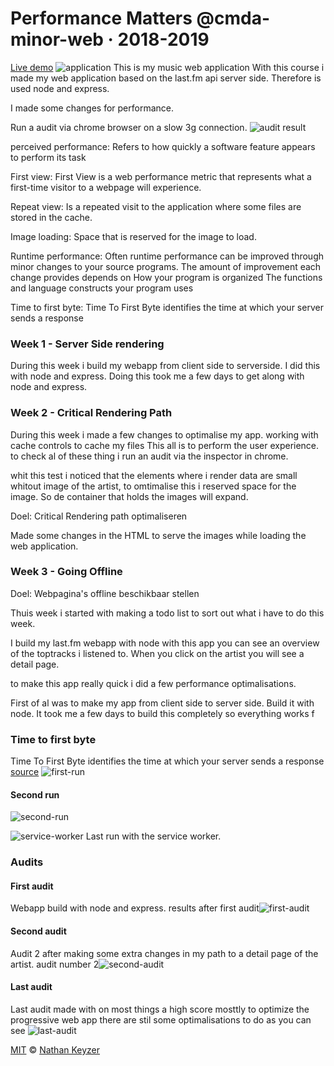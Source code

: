 # Performance Matters @cmda-minor-web · 2018-2019

[Live demo](#)
![application](https://github.com/NathanKeyzer/performance-matters-1819/blob/master/public/images/app.png?raw=true)
This is my music web application
With this course i made my web application based on the last.fm api server side. Therefore is used node and express.

I made some changes for performance.

Run a audit via chrome browser on a slow 3g connection.
![audit result](https://raw.githubusercontent.com/NathanKeyzer/performance-matters-1819/master/public/images/audit.png)

perceived performance: Refers to how quickly a software feature appears to perform its task

First view: First View is a web performance metric that represents what a first-time visitor to a webpage will experience.

Repeat view: Is a repeated visit to the application where some files are stored in the cache.

Image loading: Space that is reserved for the image to load.

Runtime performance: Often runtime performance can be improved through minor changes to your source programs. The amount of improvement each change provides depends on
How your program is organized
The functions and language constructs your program uses

Time to first byte: Time To First Byte identifies the time at which your server sends a response

### Week 1 - Server Side rendering

During this week i build my webapp from client side to serverside. I did this with node and express.
Doing this took me a few days to get along with node and express.

### Week 2 - Critical Rendering Path

During this week i made a few changes to optimalise my app. working with cache controls to cache my files
This all is to perform the user experience.
to check al of these thing i run an audit via the inspector in chrome.

whit this test i noticed that the elements where i render data are small whitout image of the artist, to omtimalise this i reserved space for the image. So de container that holds the images will expand.

Doel: Critical Rendering path optimaliseren

Made some changes in the HTML to serve the images while loading the web application.

### Week 3 - Going Offline

Doel: Webpagina's offline beschikbaar stellen

Thuis week i started with making a todo list to sort out what i have to do this week.

I build my last.fm webapp with node
with this app you can see an overview of the toptracks i listened to. When you click on the artist you will see a detail page.

to make this app really quick i did a few performance optimalisations.

First of al was to make my app from client side to server side. Build it with node. It took me a few days to build this completely so everything works f

### Time to first byte

Time To First Byte identifies the time at which your server sends a response [source](https://developers.google.com/web/tools/lighthouse/audits/ttfb)
![first-run](https://github.com/NathanKeyzer/performance-matters-1819/blob/master/public/images/run1.png?raw=true)

#### Second run

![second-run](https://github.com/NathanKeyzer/performance-matters-1819/blob/master/public/images/run2.png?raw=true)

![service-worker](https://github.com/NathanKeyzer/performance-matters-1819/blob/master/public/images/lastaudit.png?raw=true)
Last run with the service worker.

### Audits

#### First audit

Webapp build with node and express.
results after first audit![first-audit](https://github.com/NathanKeyzer/performance-matters-1819/blob/master/public/images/audit1.png?raw=true)

#### Second audit

Audit 2 after making some extra changes in my path to a detail page of the artist.
audit number 2![second-audit](https://github.com/NathanKeyzer/performance-matters-1819/blob/master/public/images/audit2.png?raw=true)

#### Last audit

Last audit made with on most things a high score mosttly to optimize the progressive web app
there are stil some optimalisations to do as you can see
![last-audit](https://github.com/NathanKeyzer/performance-matters-1819/blob/master/public/images/result1.png?raw=true)

[MIT](LICENCE) © [Nathan Keyzer](https://nathankeyzer.nl)

